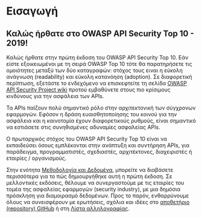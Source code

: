 Εισαγωγή
============

## Καλώς ήρθατε στο OWASP API Security Top 10 - 2019!

Καλώς ήρθατε στην πρώτη έκδοση του OWASP API Security Top 10. Εάν είστε 
εξοικειωμένοι με τη σειρά OWASP Top 10 τότε θα παρατηρήσετε 
τις ομοιότητες μεταξύ των δύο καταγραφών: στόχος τους ειναι η εύκολη ανάγνωση (readability) και εύκολη κατανόηση (adoption). Σε διαφορετική περίπτωση, εξετάστε το ενδεχόμενο να επισκεφτείτε τη σελίδα [OWASP API Security Project wiki][1] προτού εμβαθύνετε στους πιο κρίσιμους κινδύνους για την ασφάλεια των APIs.

Τα APIs παίζουν πολύ σημαντικό ρόλο στην αρχιτεκτονική των σύγχρονων εφαρμογών. 
Εφόσον η δράση ευαισθητοποίησης του κοινού για την ασφάλεια και η καινοτομία έχουν 
διαφορετικούς ρυθμούς, είναι σημαντικό να εστιάσετε στις συνηθισμένες αδυναμίες 
ασφαλείας APIs.

Ο πρωταρχικός στόχος του OWASP API Security Top 10 είναι να εκπαιδεύσει όσους 
εμπλέκονται στην ανάπτυξη και συντήρηση APIs, για παράδειγμα, προγραμματιστές, 
σχεδιαστές, αρχιτέκτονες, διαχειριστές ή εταιρίες / οργανισμούς.

Στην ενότητα [Μεθοδολογία και Δεδομένα][2], μπορείτε να διαβάσετε περισσότερα 
για το πώς δημιουργήθηκε αυτή η πρώτη έκδοση. Σε μελλοντικές εκδόσεις, θέλουμε 
να συνεργαστούμε με τις εταιρίες του τομέα της ασφαλείας εφαρμογών (security industry), με μια δημόσια πρόσκληση για διαμοιρασμό δεδομένων. Προς το παρόν, ενθαρρύνουμε όλους να συνεισφέρουν με ερωτήσεις, σχόλια και ιδέες 
στο [αποθετήριο (repository) GitHub][3] ή στη [Λίστα αλληλογραφίας][4].

[1]: https://www.owasp.org/index.php/OWASP_API_Security_Project
[2]: ./0xd0-about-data.md
[3]: https://github.com/OWASP/API-Security
[4]: https://groups.google.com/a/owasp.org/forum/#!forum/api-security-project
